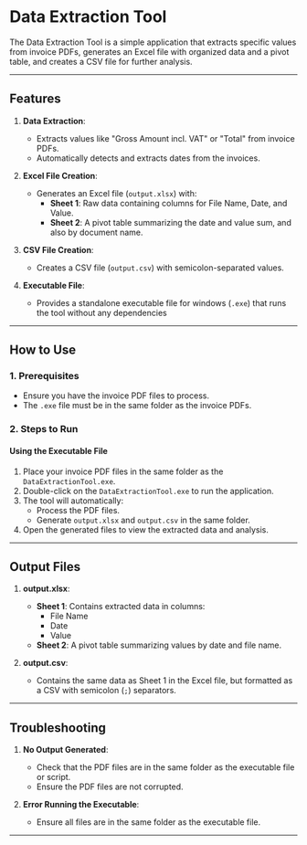 # Data Extraction Tool

The Data Extraction Tool is a simple application that extracts specific values from invoice PDFs, generates an Excel file with organized data and a pivot table, and creates a CSV file for further analysis.

---

## Features

1. **Data Extraction**:
   - Extracts values like "Gross Amount incl. VAT" or "Total" from invoice PDFs.
   - Automatically detects and extracts dates from the invoices.

2. **Excel File Creation**:
   - Generates an Excel file (`output.xlsx`) with:
     - **Sheet 1**: Raw data containing columns for File Name, Date, and Value.
     - **Sheet 2**: A pivot table summarizing the date and value sum, and also by document name.

3. **CSV File Creation**:
   - Creates a CSV file (`output.csv`) with semicolon-separated values.

4. **Executable File**:
   - Provides a standalone executable file for windows (`.exe`) that runs the tool without any dependencies

---

## How to Use

### 1. Prerequisites
- Ensure you have the invoice PDF files to process.
- The `.exe` file must be in the same folder as the invoice PDFs.

### 2. Steps to Run

#### Using the Executable File
1. Place your invoice PDF files in the same folder as the `DataExtractionTool.exe`.
2. Double-click on the `DataExtractionTool.exe` to run the application.
3. The tool will automatically:
   - Process the PDF files.
   - Generate `output.xlsx` and `output.csv` in the same folder.
4. Open the generated files to view the extracted data and analysis.


---

## Output Files

1. **output.xlsx**:
   - **Sheet 1**: Contains extracted data in columns:
     - File Name
     - Date
     - Value
   - **Sheet 2**: A pivot table summarizing values by date and file name.

2. **output.csv**:
   - Contains the same data as Sheet 1 in the Excel file, but formatted as a CSV with semicolon (`;`) separators.

---

## Troubleshooting

1. **No Output Generated**:
   - Check that the PDF files are in the same folder as the executable file or script.
   - Ensure the PDF files are not corrupted.

2. **Error Running the Executable**:
   - Ensure all files are in the same folder as the executable file.

---

